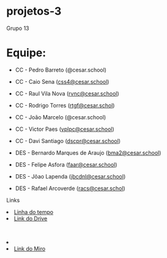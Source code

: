 # projetos-3
Grupo 13
# Equipe:

* CC - Pedro Barreto (@cesar.school)
* CC - Caio Sena (css4@cesar.school)
* CC - Raul Vila Nova (rvnc@cesar.school)
* CC - Rodrigo Torres (rtgf@cesar.schol)
* CC - João Marcelo (@cesar.school)
* CC - Victor Paes (vplpc@cesar.school)
* CC - Davi Santiago (dscpr@cesar.school)
  
* DES - Bernardo Marques de Araujo (bma2@cesar.school)
* DES - Felipe Asfora (faar@cesar.school)
* DES - Jõao Lapenda (jbcdnl@cesar.school)
* DES - Rafael Arcoverde (racs@cesar.schol)

 <p>Links </p>
    <li>
    <a  href="https://www.canva.com/design/DAGgIUxUIm4/Shtxs3phaePDSQQl5AnQHg/edit?utm_content=DAGgIUxUIm4&utm_campaign=designshare&utm_medium=link2&utm_source=sharebutton "
      >Linha do tempo</a
    >
        <li>
    <a  href="https://drive.google.com/drive/folders/105pIkqweFN8kbF1bdyip5qcCQrdshs5u?usp=sharing"
      >Link do Drive</a
    >
  
  </li>
   <li>
    <a  href="https://www.canva.com/design/DAGgIUxUIm4/Shtxs3phaePDSQQl5AnQHg/edit?utm_content=DAGgIUxUIm4&utm_campaign=designshare&utm_medium=link2&utm_source=sharebutton "
      ></a
    >
        <li>
    <a  href="[https://drive.google.com/drive/folders/105pIkqweFN8kbF1bdyip5qcCQrdshs5u?usp=sharing](https://miro.com/welcomeonboard/VmZUTGR3WW9NaWlmMEJRdEhJUXdPeGFydm5SUHY5WExSOEg4a1AzbzhNclBRQWRaWUpYdWMrbTNvSHlpNnNKWGJ6SU0yekczTTVBa1l1cW5ldWVCYmdnbXp1OUtXMS9PTWVNRnE3UVdoUjAzRk1YL3J2MXJGRDQxaTJFRjhiVzRnbHpza3F6REdEcmNpNEFOMmJXWXBBPT0hdjE=?share_link_id=82533199994 )"
      >Link do Miro</a
    >
  
  </li>
